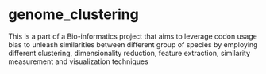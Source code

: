 # genome_clustering
This is a part of a Bio-informatics project that aims to leverage codon usage bias to unleash similarities between different group of species by employing different clustering, dimensionality reduction, feature extraction, similarity measurement and visualization techniques
